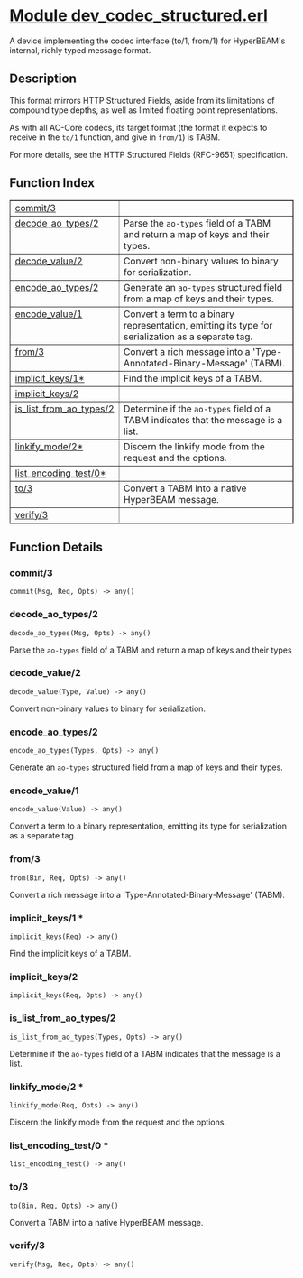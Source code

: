 # [Module dev_codec_structured.erl](https://github.com/permaweb/HyperBEAM/blob/main/src/dev_codec_structured.erl)




A device implementing the codec interface (to/1, from/1) for
HyperBEAM's internal, richly typed message format.

<a name="description"></a>

## Description ##

This format mirrors HTTP Structured Fields, aside from its limitations of
compound type depths, as well as limited floating point representations.

As with all AO-Core codecs, its target format (the format it expects to
receive in the `to/1` function, and give in `from/1`) is TABM.

For more details, see the HTTP Structured Fields (RFC-9651) specification.<a name="index"></a>

## Function Index ##


<table width="100%" border="1" cellspacing="0" cellpadding="2" summary="function index"><tr><td valign="top"><a href="#commit-3">commit/3</a></td><td></td></tr><tr><td valign="top"><a href="#decode_ao_types-2">decode_ao_types/2</a></td><td>Parse the <code>ao-types</code> field of a TABM and return a map of keys and their
types.</td></tr><tr><td valign="top"><a href="#decode_value-2">decode_value/2</a></td><td>Convert non-binary values to binary for serialization.</td></tr><tr><td valign="top"><a href="#encode_ao_types-2">encode_ao_types/2</a></td><td>Generate an <code>ao-types</code> structured field from a map of keys and their
types.</td></tr><tr><td valign="top"><a href="#encode_value-1">encode_value/1</a></td><td>Convert a term to a binary representation, emitting its type for
serialization as a separate tag.</td></tr><tr><td valign="top"><a href="#from-3">from/3</a></td><td>Convert a rich message into a 'Type-Annotated-Binary-Message' (TABM).</td></tr><tr><td valign="top"><a href="#implicit_keys-1">implicit_keys/1*</a></td><td>Find the implicit keys of a TABM.</td></tr><tr><td valign="top"><a href="#implicit_keys-2">implicit_keys/2</a></td><td></td></tr><tr><td valign="top"><a href="#is_list_from_ao_types-2">is_list_from_ao_types/2</a></td><td>Determine if the <code>ao-types</code> field of a TABM indicates that the message
is a list.</td></tr><tr><td valign="top"><a href="#linkify_mode-2">linkify_mode/2*</a></td><td>Discern the linkify mode from the request and the options.</td></tr><tr><td valign="top"><a href="#list_encoding_test-0">list_encoding_test/0*</a></td><td></td></tr><tr><td valign="top"><a href="#to-3">to/3</a></td><td>Convert a TABM into a native HyperBEAM message.</td></tr><tr><td valign="top"><a href="#verify-3">verify/3</a></td><td></td></tr></table>


<a name="functions"></a>

## Function Details ##

<a name="commit-3"></a>

### commit/3 ###

`commit(Msg, Req, Opts) -> any()`

<a name="decode_ao_types-2"></a>

### decode_ao_types/2 ###

`decode_ao_types(Msg, Opts) -> any()`

Parse the `ao-types` field of a TABM and return a map of keys and their
types

<a name="decode_value-2"></a>

### decode_value/2 ###

`decode_value(Type, Value) -> any()`

Convert non-binary values to binary for serialization.

<a name="encode_ao_types-2"></a>

### encode_ao_types/2 ###

`encode_ao_types(Types, Opts) -> any()`

Generate an `ao-types` structured field from a map of keys and their
types.

<a name="encode_value-1"></a>

### encode_value/1 ###

`encode_value(Value) -> any()`

Convert a term to a binary representation, emitting its type for
serialization as a separate tag.

<a name="from-3"></a>

### from/3 ###

`from(Bin, Req, Opts) -> any()`

Convert a rich message into a 'Type-Annotated-Binary-Message' (TABM).

<a name="implicit_keys-1"></a>

### implicit_keys/1 * ###

`implicit_keys(Req) -> any()`

Find the implicit keys of a TABM.

<a name="implicit_keys-2"></a>

### implicit_keys/2 ###

`implicit_keys(Req, Opts) -> any()`

<a name="is_list_from_ao_types-2"></a>

### is_list_from_ao_types/2 ###

`is_list_from_ao_types(Types, Opts) -> any()`

Determine if the `ao-types` field of a TABM indicates that the message
is a list.

<a name="linkify_mode-2"></a>

### linkify_mode/2 * ###

`linkify_mode(Req, Opts) -> any()`

Discern the linkify mode from the request and the options.

<a name="list_encoding_test-0"></a>

### list_encoding_test/0 * ###

`list_encoding_test() -> any()`

<a name="to-3"></a>

### to/3 ###

`to(Bin, Req, Opts) -> any()`

Convert a TABM into a native HyperBEAM message.

<a name="verify-3"></a>

### verify/3 ###

`verify(Msg, Req, Opts) -> any()`

